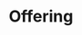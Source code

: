 ---
layout: offering
title: Offering
offering_title: "Zeg ja tegen de wereld"
offering_headline: "Hoewel we streven naar uitmuntendheid en realisme, is het belangrijk om niet uit het oog te verliezen dat alle vluchten worden uitgevoerd in simulators en dat plezier de eerste prioriteit is."
sections:
  - title: "Uw simulator, uw manier"
    description: "Iedereen heeft zijn eigen unieke manier om van vluchtsimulatie te genieten. Sommigen vliegen liever vanaf hun favoriete luchthaven, terwijl anderen de voorkeur geven aan een realistisch vluchtrooster. Wat uw voorkeur ook is, bij ons zit u goed. We willen ervoor zorgen dat u van uw hobby geniet zoals u dat wilt."
    image: "simulator.webp"
    image_alt: "Flight Simulator Cockpit"
    layout: "left"
    features:
      - title: "Pas uw ervaring aan"
        description: "U kunt uw ervaring helemaal naar wens aanpassen, van eenvoudige wijzigingen in de styling tot het niveau van het realisme van uw carrière bij ons."
        icon: "adjustments"
      - title: "Vlieg met uw favoriete luchtvaartmaatschappij"
        description: "De Lufthansa Group vertegenwoordigt 's werelds toonaangevende luchtvaartmaatschappijen en delen belangrijke infrastructuur en normen. Vlieg voor het merk dat het beste bij uw doelstellingen past."
        icon: "globe"
      - title: "Trainingsmogelijkheden"
        description: "Of u nu een veteraan bent of voor het eerst vliegt, wij hebben de training die u nodig hebt om te vliegen op het niveau dat u wilt."
        icon: "academic-cap"
  - title: "Vriendelijke gemeenschap"
    description: "We zijn een vriendelijke gemeenschap die altijd bereid is om te helpen, te onderwijzen en te delen. Vind nieuwe vrienden, vlieg met co-piloten en spreid uw vleugels."
    image: "community.webp"
    image_alt: "Pilots Community"
    layout: "right"
    features:
      - title: "Discussieforums"
        description: "Onze forums zijn een plek waar onze leden met elkaar in contact kunnen komen, zich kunnen engageren en zich kunnen verenigen op één centrale plaats."
        icon: "chat-alt-2"
      - title: "Discord Server"
        description: "Voor degenen die liever in realtime communiceren, hebben we een privé Discord Server waarmee u kunt kletsen met anderen in de gemeenschap."
        icon: "chat-alt"
  - title: "Zo echt als het maar kan zijn"
    description: "Voor wie een echt realistische vluchtsimulatie-ervaring wil, hebben we een unieke set functies en mogelijkheden die uw vliegervaring nog meeslepender maken."
    image: "realism.webp"
    image_alt: "Real Flight Operations"
    layout: "left"
    features:
      - title: "Bijgewerkte dienstregelingen"
        description: "Vlieg met de meest actuele dienstregelingen en vluchtinformatie die dagelijks wordt bijgewerkt."
        icon: "calendar"
      - title: "Jeppesen vluchtplanning"
        description: "Elke vlucht wordt verzonden met dezelfde realistische systemen die de luchtvaartmaatschappijen gebruiken, geleverd door Jeppesen."
        icon: "document"
      - title: "Realtime Beheer van de Gates"
        description: "De toewijzingen van de gates worden samen met uw vluchtbriefings verstrekt, bij de start van uw daling, en worden in realtime bijgewerkt."
        icon: "location-marker"
---